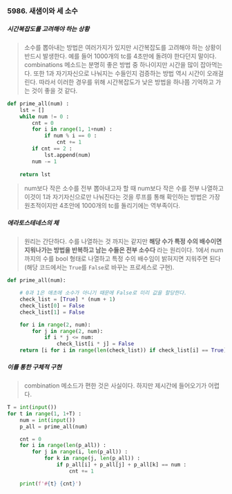 ### 5986. 새샘이와 세 소수

##### 시간복잡도를 고려해야 하는 상황
> 소수를 뽑아내는 방법은 여러가지가 있지만 시간복잡도를 고려해야 하는 상황이 반드시 발생한다. 예를 들어 1000개의 tc를 4초만에 돌려야 한다던지 말이다. combinations 메소드는 분명히 좋은 방법 중 하나이지만 시간을 많이 잡아먹는다. 또한 1과 자기자신으로 나눠지는 수들인지 검증하는 방법 역시 시간이 오래걸린다. 따라서 이러한 경우를 위해 시간복잡도가 낮은 방법을 하나쯤 기억하고 가는 것이 좋을 것 같다. 

```python
def prime_all(num) :
    lst = []
    while num != 0 :
        cnt = 0
        for i in range(1, 1+num) :
            if num % i == 0 :
                cnt += 1
        if cnt == 2 :
            lst.append(num)
        num -= 1
 
    return lst
```
> num보다 작은 소수를 전부 뽑아내고자 할 때 num보다 작은 수를 전부 나열하고 이것이 1과 자기자신으로만 나눠진다는 것을 루프를 통해 확인하는 방법은 가장 원초적이지만 4초안에 1000개의 tc를 돌리기에는 역부족이다. 

##### 에라토스테네스의 체

> 원리는 간단하다. 수를 나열하는 것 까지는 같지만 **해당 수가 특정 수의 배수이면 지워나가는 방법을 반복하고 남는 수들은 전부 소수다** 라는 원리이다. 1에서  num까지의 수를 bool 형태로 나열하고 특정 수의 배수임이 밝혀지면 지워주면 된다(해당 코드에서는 `True`를 `False`로 바꾸는 프로세스로 구현).

```python
def prime_all(num):

    # 0과 1은 애초에 소수가 아니기 때문에 False로 미리 값을 할당한다.
    check_list = [True] * (num + 1)
    check_list[0] = False
    check_list[1] = False

    for i in range(2, num):
        for j in range(2, num):
            if i * j <= num:
                check_list[i * j] = False
    return [i for i in range(len(check_list)) if check_list[i] == True]
```

##### 이를 통한 구체적 구현
> combination 메소드가 편한 것은 사실이다. 하지만 제시간에 들어오기가 어렵다. 

```python
T = int(input())
for t in range(1, 1+T) :
    num = int(input())
    p_all = prime_all(num)

    cnt = 0
    for i in range(len(p_all)) :
        for j in range(i, len(p_all)) :
            for k in range(j, len(p_all)) :
                if p_all[i] + p_all[j] + p_all[k] == num :
                    cnt += 1

    print(f'#{t} {cnt}')

```
